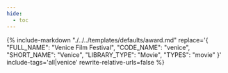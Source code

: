 ```yaml
---
hide:
  - toc
---
```

{%
    include-markdown "./../../templates/defaults/award.md"
    replace='{
        "FULL_NAME": "Venice Film Festival",
        "CODE_NAME": "venice",
        "SHORT_NAME": "Venice",
        "LIBRARY_TYPE": "Movie",
        "TYPES": "movie"
    }'
    include-tags='all|venice'
    rewrite-relative-urls=false
%}